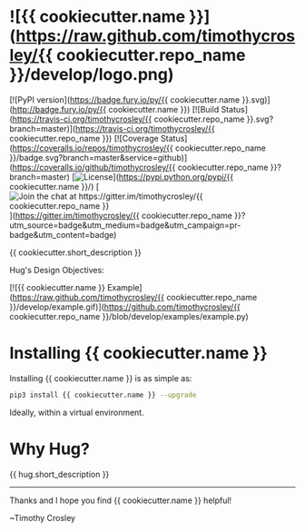 ![{{ cookiecutter.name }}](https://raw.github.com/timothycrosley/{{ cookiecutter.repo_name }}/develop/logo.png)
===================

[![PyPI version](https://badge.fury.io/py/{{ cookiecutter.name }}.svg)](http://badge.fury.io/py/{{ cookiecutter.name }})
[![Build Status](https://travis-ci.org/timothycrosley/{{ cookiecutter.repo_name }}.svg?branch=master)](https://travis-ci.org/timothycrosley/{{ cookiecutter.repo_name }})
[![Coverage Status](https://coveralls.io/repos/timothycrosley/{{ cookiecutter.repo_name }}/badge.svg?branch=master&service=github)](https://coveralls.io/github/timothycrosley/{{ cookiecutter.repo_name }}?branch=master)
[![License](https://img.shields.io/github/license/mashape/apistatus.svg)](https://pypi.python.org/pypi/{{ cookiecutter.name }}/)
[![Join the chat at https://gitter.im/timothycrosley/{{ cookiecutter.repo_name }}](https://badges.gitter.im/Join%20Chat.svg)](https://gitter.im/timothycrosley/{{ cookiecutter.repo_name }}?utm_source=badge&utm_medium=badge&utm_campaign=pr-badge&utm_content=badge)

{{ cookiecutter.short_description }}

Hug's Design Objectives:

[![{{ cookiecutter.name }} Example](https://raw.github.com/timothycrosley/{{ cookiecutter.repo_name }}/develop/example.gif)](https://github.com/timothycrosley/{{ cookiecutter.repo_name }}/blob/develop/examples/example.py)


Installing {{ cookiecutter.name }}
===================

Installing {{ cookiecutter.name }} is as simple as:

```bash
pip3 install {{ cookiecutter.name }} --upgrade
```

Ideally, within a virtual environment.


Why Hug?
===================

{{ hug.short_description }}

--------------------------------------------

Thanks and I hope you find {{ cookiecutter.name }} helpful!

~Timothy Crosley
